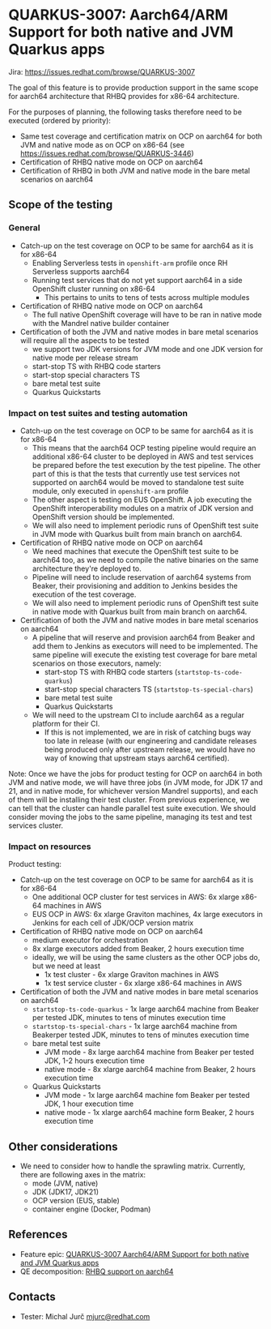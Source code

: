 # QUARKUS-3007: Aarch64/ARM Support for both native and JVM Quarkus apps

Jira: https://issues.redhat.com/browse/QUARKUS-3007

The goal of this feature is to provide production support in the same scope for aarch64 architecture that RHBQ provides
for x86-64 architecture.

For the purposes of planning, the following tasks therefore need to be executed (ordered by priority):
* Same test coverage and certification matrix on OCP on aarch64 for both JVM and native mode as on OCP on x86-64 (see
  https://issues.redhat.com/browse/QUARKUS-3446)
* Certification of RHBQ native mode on OCP on aarch64
* Certification of RHBQ in both JVM and native mode in the bare metal scenarios on aarch64

## Scope of the testing

### General
* Catch-up on the test coverage on OCP to be same for aarch64 as it is for x86-64
  * Enabling Serverless tests in `openshift-arm` profile once RH Serverless supports aarch64
  * Running test services that do not yet support aarch64 in a side OpenShift cluster running on x86-64
    * This pertains to units to tens of tests across multiple modules 
* Certification of RHBQ native mode on OCP on aarch64
  * The full native OpenShift coverage will have to be ran in native mode with the Mandrel native builder container
* Certification of both the JVM and native modes in bare metal scenarios will require all the aspects to be tested
  * we support two JDK versions for JVM mode and one JDK version for native mode per release stream
  * start-stop TS with RHBQ code starters
  * start-stop special characters TS
  * bare metal test suite
  * Quarkus Quickstarts

### Impact on test suites and testing automation
* Catch-up on the test coverage on OCP to be same for aarch64 as it is for x86-64
  * This means that the aarch64 OCP testing pipeline would require an additional x86-64 cluster to be deployed in AWS
    and test services be prepared before the test execution by the test pipeline. The other part of this is that the
    tests that currently use test services not supported on aarch64 would be moved to standalone test suite module, only
    executed in `openshift-arm` profile
  * The other aspect is testing on EUS OpenShift. A job executing the OpenShift interoperability modules on a matrix of 
    JDK version and OpenShift version should be implemented.
  * We will also need to implement periodic runs of OpenShift test suite in JVM mode with Quarkus built from main branch
    on aarch64. 
* Certification of RHBQ native mode on OCP on aarch64
  * We need machines that execute the OpenShift test suite to be aarch64 too, as we need to compile the native binaries
    on the same architecture they're deployed to.
  * Pipeline will need to include reservation of aarch64 systems from Beaker, their provisioning and addition to
    Jenkins besides the execution of the test coverage.
  * We will also need to implement periodic runs of OpenShift test suite in native mode with Quarkus built from main 
    branch on aarch64.
* Certification of both the JVM and native modes in bare metal scenarios on aarch64
  * A pipeline that will reserve and provision aarch64 from Beaker and add them to Jenkins as executors will need to be
    implemented. The same pipeline will execute the existing test coverage for bare metal scenarios on those executors,
    namely:
    * start-stop TS with RHBQ code starters (`startstop-ts-code-quarkus`)
    * start-stop special characters TS (`startstop-ts-special-chars`)
    * bare metal test suite
    * Quarkus Quickstarts
  * We will need to the upstream CI to include aarch64 as a regular platform for their CI.
    * If this is not implemented, we are in risk of catching bugs way too late in release (with our engineering and 
      candidate releases being produced only after upstream release, we would have no way of knowing that upstream stays
      aarch64 certified).

Note: Once we have the jobs for product testing for OCP on aarch64 in both JVM and native mode, we will have three jobs
(in JVM mode, for JDK 17 and 21, and in native mode, for whichever version Mandrel supports), and each of them will be 
installing their test cluster. From previous experience, we can tell that the cluster can handle parallel test suite 
execution. We should consider moving the jobs to the same pipeline, managing its test and test services cluster.

### Impact on resources
Product testing:
* Catch-up on the test coverage on OCP to be same for aarch64 as it is for x86-64
  * One additional OCP cluster for test services in AWS: 6x xlarge x86-64 machines in AWS
  * EUS OCP in AWS: 6x xlarge Graviton machines, 4x large executors in Jenkins for each cell of JDK/OCP version matrix
* Certification of RHBQ native mode on OCP on aarch64
  * medium executor for orchestration
  * 8x xlarge executors added from Beaker, 2 hours execution time
  * ideally, we will be using the same clusters as the other OCP jobs do, but we need at least
    * 1x test cluster - 6x xlarge Graviton machines in AWS
    * 1x test service cluster - 6x xlarge x86-64 machines in AWS
* Certification of both the JVM and native modes in bare metal scenarios on aarch64
  * `startstop-ts-code-quarkus` - 1x large aarch64 machine from Beaker per tested JDK, minutes to tens of minutes 
    execution time
  * `startstop-ts-special-chars` - 1x large aarch64 machine from Beakerper tested JDK, minutes to tens of minutes 
    execution time
  * bare metal test suite
    * JVM mode - 8x large aarch64 machine from Beaker per tested JDK, 1-2 hours execution time
    * native mode - 8x xlarge aarch64 machine from Beaker, 2 hours execution time
  * Quarkus Quickstarts
    * JVM mode - 1x large aarch64 machine fom Beaker per tested JDK, 1 hour execution time
    * native mode - 1x xlarge aarch64 machine form Beaker, 2 hours execution time

## Other considerations
* We need to consider how to handle the sprawling matrix. Currently, there are following axes in the matrix:
  * mode (JVM, native)
  * JDK (JDK17, JDK21)
  * OCP version (EUS, stable)
  * container engine (Docker, Podman)

## References
* Feature epic: [QUARKUS-3007 Aarch64/ARM Support for both native and JVM Quarkus apps](https://issues.redhat.com/browse/QUARKUS-3007) 
* QE decomposition: [RHBQ support on aarch64](https://issues.redhat.com/browse/QQE-428)

## Contacts
* Tester: Michal Jurč <mjurc@redhat.com>